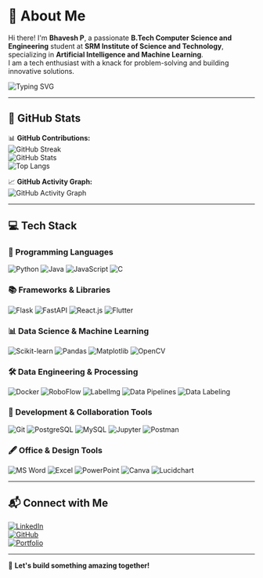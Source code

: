 # 👋 About Me  

Hi there! I'm **Bhavesh P**, a passionate **B.Tech Computer Science and Engineering** student at **SRM Institute of Science and Technology**, specializing in **Artificial Intelligence and Machine Learning**.  
I am a tech enthusiast with a knack for problem-solving and building innovative solutions.  

![Typing SVG](https://readme-typing-svg.herokuapp.com?font=Fira+Code&pause=1000&color=F75C7E&width=435&lines=AI+%26+ML+Enthusiast;Data+Engineer+%7C+Problem+Solver;Web+Developer+%7C+Tech+Explorer)

---

## 🚀 GitHub Stats  
📊 **GitHub Contributions:**  
![GitHub Streak](https://github-readme-streak-stats.herokuapp.com/?user=bhxvxshh&theme=react)  
![GitHub Stats](https://github-readme-stats.vercel.app/api?username=bhxvxshh&show_icons=true&theme=react)  
![Top Langs](https://github-readme-stats.vercel.app/api/top-langs/?username=bhxvxshh&layout=compact&theme=react)  

📈 **GitHub Activity Graph:**  
![GitHub Activity Graph](https://github-readme-activity-graph.vercel.app/graph?username=bhxvxshh&theme=react-dark)  

---

## 💻 Tech Stack  

### 🌟 Programming Languages  
![Python](https://img.shields.io/badge/Python-3776AB?style=for-the-badge&logo=python&logoColor=white)
![Java](https://img.shields.io/badge/Java-007396?style=for-the-badge&logo=java&logoColor=white)
![JavaScript](https://img.shields.io/badge/JavaScript-F7DF1E?style=for-the-badge&logo=javascript&logoColor=black)
![C](https://img.shields.io/badge/C-00599C?style=for-the-badge&logo=c&logoColor=white)

### 📚 Frameworks & Libraries  
![Flask](https://img.shields.io/badge/Flask-000000?style=for-the-badge&logo=flask&logoColor=white)
![FastAPI](https://img.shields.io/badge/FastAPI-009688?style=for-the-badge&logo=fastapi&logoColor=white)
![React.js](https://img.shields.io/badge/React-61DAFB?style=for-the-badge&logo=react&logoColor=black)
![Flutter](https://img.shields.io/badge/Flutter-02569B?style=for-the-badge&logo=flutter&logoColor=white)

### 📊 Data Science & Machine Learning  
![Scikit-learn](https://img.shields.io/badge/Scikit--learn-F7931E?style=for-the-badge&logo=scikit-learn&logoColor=white)
![Pandas](https://img.shields.io/badge/Pandas-150458?style=for-the-badge&logo=pandas&logoColor=white)
![Matplotlib](https://img.shields.io/badge/Matplotlib-007ACC?style=for-the-badge&logo=python&logoColor=white)
![OpenCV](https://img.shields.io/badge/OpenCV-5C3EE8?style=for-the-badge&logo=opencv&logoColor=white)

### 🛠️ Data Engineering & Processing  
![Docker](https://img.shields.io/badge/Docker-2496ED?style=for-the-badge&logo=docker&logoColor=white)
![RoboFlow](https://img.shields.io/badge/RoboFlow-000000?style=for-the-badge&logo=roboflow&logoColor=white)
![LabelImg](https://img.shields.io/badge/LabelImg-FFA500?style=for-the-badge&logo=labelimg&logoColor=white)
![Data Pipelines](https://img.shields.io/badge/Data_Pipelines-FF5733?style=for-the-badge&logo=data&logoColor=white)
![Data Labeling](https://img.shields.io/badge/Data_Labeling-2E8B57?style=for-the-badge&logo=databricks&logoColor=white)

### 🔧 Development & Collaboration Tools  
![Git](https://img.shields.io/badge/Git-F05032?style=for-the-badge&logo=git&logoColor=white)
![PostgreSQL](https://img.shields.io/badge/PostgreSQL-316192?style=for-the-badge&logo=postgresql&logoColor=white)
![MySQL](https://img.shields.io/badge/MySQL-4479A1?style=for-the-badge&logo=mysql&logoColor=white)
![Jupyter](https://img.shields.io/badge/Jupyter-F37626?style=for-the-badge&logo=jupyter&logoColor=white)
![Postman](https://img.shields.io/badge/Postman-FF6C37?style=for-the-badge&logo=postman&logoColor=white)

### 🖋️ Office & Design Tools  
![MS Word](https://img.shields.io/badge/MS_Word-2B579A?style=for-the-badge&logo=microsoft-word&logoColor=white)
![Excel](https://img.shields.io/badge/Excel-217346?style=for-the-badge&logo=microsoft-excel&logoColor=white)
![PowerPoint](https://img.shields.io/badge/PowerPoint-B7472A?style=for-the-badge&logo=microsoft-powerpoint&logoColor=white)
![Canva](https://img.shields.io/badge/Canva-00C4CC?style=for-the-badge&logo=canva&logoColor=white)
![Lucidchart](https://img.shields.io/badge/Lucidchart-F88D2A?style=for-the-badge&logo=lucidchart&logoColor=white)

---

## 📬 Connect with Me  
[![LinkedIn](https://img.shields.io/badge/LinkedIn-Bhavesh_P-blue?style=for-the-badge&logo=linkedin)](https://www.linkedin.com/in/bhavesh-puranam-087593343/)  
[![GitHub](https://img.shields.io/badge/GitHub-Bhavesh_P-181717?style=for-the-badge&logo=github)](https://github.com/bhxvxshh)  
[![Portfolio](https://img.shields.io/badge/Portfolio-Bhavesh_P-000000?style=for-the-badge&logo=react&logoColor=white)](https://github.com/bhxvxshh)  

---

🚀 **Let's build something amazing together!**
